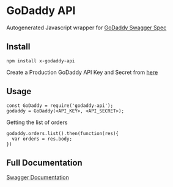 
# GoDaddy API

Autogenerated Javascript wrapper for [GoDaddy Swagger Spec](https://developer.godaddy.com/swagger/doc/resources)

## Install
```
npm install x-godaddy-api
```

Create a Production GoDaddy API Key and Secret from [here](https://developer.godaddy.com/keys/) 

## Usage
```
const GoDaddy = require('godaddy-api');
godaddy = GoDaddy(<API_KEY>, <API_SECRET>);
```

Getting the list of orders
```
godaddy.orders.list().then(function(res){
  var orders = res.body;
})
```

## Full Documentation

[Swagger Documentation](https://developer.godaddy.com/doc/)

